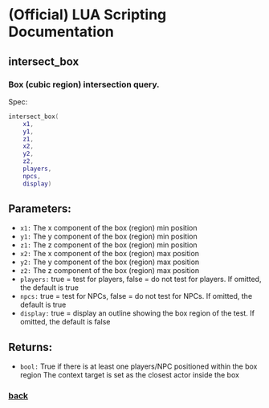 
# (Official) LUA Scripting Documentation

## intersect_box

### Box (cubic region) intersection query.

Spec:
```lua
intersect_box(
	x1,
	y1,
	z1,
	x2,
	y2,
	z2,
	players,
	npcs,
	display)
```
## Parameters:
- `x1:` The x component of the box (region) min position
- `y1:` The y component of the box (region) min position
- `z1:` The z component of the box (region) min position
- `x2:` The x component of the box (region) max position
- `y2:` The y component of the box (region) max position
- `z2:` The z component of the box (region) max position
- `players:` true = test for players, false = do not test for players. If omitted, the default is true
- `npcs:` true = test for NPCs, false = do not test for NPCs. If omitted, the default is true
- `display:` true = display an outline showing the box region of the test. If omitted, the default is false
## Returns:
- `bool:` True if there is at least one players/NPC positioned within the box region
The context target is set as the closest actor inside the box
### [back](../other)
